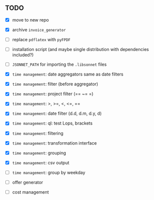 ## TODO

* [x] move to new repo

* [x] archive `invoice_generator`

* [ ] replace `pdflatex` with `pyFPDF`

* [ ] installation script (and maybe single distribution with
  dependencies included?)

* [ ] `JSONNET_PATH` for importing the `.libsonnet` files

* [x] `time management`: date aggregators same as date filters

* [x] `time management`: filter (before aggregator)

* [x] `time management`: project filter (== ~= \=)

* [x] `time management`: >, >=, <, <=, ==

* [x] `time management`: date filter (d.d, d.m, d.y, d)

* [x] `time management`: ql: test Lops, brackets

* [x] `time management`: filtering

* [x] `time management`: transformation interface

* [x] `time management`: grouping

* [x] `time management`: csv output

* [ ] `time management`: group by weekday

* [ ] offer generator

* [ ] cost management
